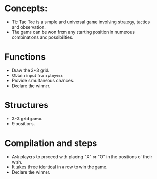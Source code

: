 # Concepts:
* Tic Tac Toe is a simple and universal game involving strategy, tactics and observation.
* The game can be won from any starting position in numerous combinations and possibilities.

# Functions
* Draw the 3*3 grid.
* Obtain input from players.
* Provide simultaneous chances.
* Declare the winner.

# Structures
* 3*3 grid game.
* 9 positions.

# Compilation and steps
* Ask players to proceed with placing "X" or "O" in the positions of their wish.
* It takes three identical in a row to win the game.
* Declare the winner.

